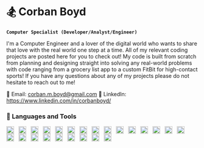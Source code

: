 # 🏂 Corban Boyd 

**`Computer Specialist (Developer/Analyst/Engineer)`**

I'm a Computer Engineer and a lover of the digital world who wants to share that love with the real world one step at a time. All of my relevant coding projects are posted here for you to check out! My code is built from scratch from planning and designing straight into solving any real-world problems with code ranging from a grocery list app to a custom FitBit for high-contact sports! If you have any questions about any of my projects please do not hesitate to reach out to me! 

📧 Email: corban.m.boyd@gmail.com
🔗 LinkedIn: https://www.linkedin.com/in/corbanboyd/

### 🧰 Languages and Tools
<img align="left" alt="Java" width="20px" style="padding-right:9px;" src="https://cdn.jsdelivr.net/gh/devicons/devicon@latest/icons/java/java-original.svg" />
<img align="left" alt="Java" width="20px" style="padding-right:9px;" src="https://cdn.jsdelivr.net/gh/devicons/devicon@latest/icons/python/python-original.svg" />
<img align="left" alt="Java" width="20px" style="padding-right:9px;" src="https://cdn.jsdelivr.net/gh/devicons/devicon@latest/icons/cplusplus/cplusplus-original.svg" />
<img align="left" alt="Java" width="20px" style="padding-right:9px;" src="https://cdn.jsdelivr.net/gh/devicons/devicon@latest/icons/javascript/javascript-original.svg" />
<img align="left" alt="Java" width="20px" style="padding-right:9px;" src="https://cdn.jsdelivr.net/gh/devicons/devicon@latest/icons/json/json-original.svg" />
<img align="left" alt="Java" width="20px" style="padding-right:9px;" src="https://cdn.jsdelivr.net/gh/devicons/devicon@latest/icons/kotlin/kotlin-original.svg" />
<img align="left" alt="Java" width="20px" style="padding-right:9px;" src="https://cdn.jsdelivr.net/gh/devicons/devicon@latest/icons/postgresql/postgresql-original.svg" />
<img align="left" alt="Java" width="20px" style="padding-right:9px;" src="https://cdn.jsdelivr.net/gh/devicons/devicon@latest/icons/mysql/mysql-original.svg" />
<img align="left" alt="Java" width="20px" style="padding-right:9px;" src="https://cdn.jsdelivr.net/gh/devicons/devicon@latest/icons/matlab/matlab-original.svg" />
<img align="left" alt="Java" width="20px" style="padding-right:9px;" src="https://cdn.jsdelivr.net/gh/devicons/devicon@latest/icons/php/php-original.svg" />
<img align="left" alt="Java" width="20px" style="padding-right:9px;" src="https://cdn.jsdelivr.net/gh/devicons/devicon@latest/icons/html5/html5-original.svg" />
<img align="left" alt="Java" width="20px" style="padding-right:9px;" src="https://cdn.jsdelivr.net/gh/devicons/devicon@latest/icons/powershell/powershell-original.svg" />
<img align="left" alt="Java" width="20px" style="padding-right:9px;" src="https://cdn.jsdelivr.net/gh/devicons/devicon@latest/icons/androidstudio/androidstudio-original.svg" />
<img align="left" alt="Java" width="20px" style="padding-right:9px;" src="https://cdn.jsdelivr.net/gh/devicons/devicon@latest/icons/csharp/csharp-original.svg" />
<img align="left" alt="Java" width="20px" style="padding-right:9px;" src="https://cdn.jsdelivr.net/gh/devicons/devicon@latest/icons/embeddedc/embeddedc-original.svg" />
<img align="left" alt="Java" width="20px" style="padding-right:9px;" src="https://cdn.jsdelivr.net/gh/devicons/devicon@latest/icons/git/git-original.svg" />
<img align="left" alt="Java" width="20px" style="padding-right:9px;" src="https://cdn.jsdelivr.net/gh/devicons/devicon@latest/icons/jetpackcompose/jetpackcompose-original.svg" />
<img align="left" alt="Java" width="20px" style="padding-right:9px;" src="https://cdn.jsdelivr.net/gh/devicons/devicon@latest/icons/jupyter/jupyter-original.svg" />
<img align="left" alt="Java" width="20px" style="padding-right:9px;" src="https://cdn.jsdelivr.net/gh/devicons/devicon@latest/icons/linux/linux-original.svg" />
<img align="left" alt="Java" width="20px" style="padding-right:9px;" src="https://cdn.jsdelivr.net/gh/devicons/devicon@latest/icons/nodejs/nodejs-original.svg" />
<img align="left" alt="Java" width="20px" style="padding-right:9px;" src="https://cdn.jsdelivr.net/gh/devicons/devicon@latest/icons/react/react-original.svg" />
<img align="left" alt="Java" width="20px" style="padding-right:9px;" src="https://cdn.jsdelivr.net/gh/devicons/devicon@latest/icons/amazonwebservices/amazonwebservices-original-wordmark.svg" />
<img align="left" alt="Java" width="20px" style="padding-right:9px;" src="https://cdn.jsdelivr.net/gh/devicons/devicon@latest/icons/gradle/gradle-original.svg" />
<img align="left" alt="Java" width="20px" style="padding-right:9px;" src="https://cdn.jsdelivr.net/gh/devicons/devicon@latest/icons/bash/bash-original.svg" />
